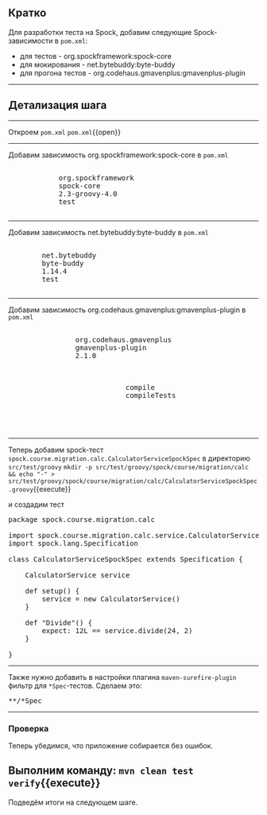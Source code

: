 ## Кратко

Для разработки теста на Spock, добавим следующие Spock-зависимости в `pom.xml`:
* для тестов - org.spockframework:spock-core
* для мокирования - net.bytebuddy:byte-buddy
* для прогона тестов - org.codehaus.gmavenplus:gmavenplus-plugin
____
## Детализация шага
____
Откроем `pom.xml`
    `pom.xml`{{open}}
____
Добавим зависимость org.spockframework:spock-core в `pom.xml`

<pre class="file" data-filename="./pom.xml" data-target="insert" data-marker="<!--d1-->">
<dependency>
            <groupId>org.spockframework</groupId>
            <artifactId>spock-core</artifactId>
            <version>2.3-groovy-4.0</version>
            <scope>test</scope>
        </dependency>
</pre>
____
Добавим зависимость net.bytebuddy:byte-buddy в `pom.xml`

<pre class="file" data-filename="./pom.xml" data-target="insert" data-marker="<!--d2-->">
<dependency> <!-- enables mocking of classes (in addition to interfaces) -->
        <groupId>net.bytebuddy</groupId>
        <artifactId>byte-buddy</artifactId>
        <version>1.14.4</version>
        <scope>test</scope>
    </dependency>
</pre>
____
Добавим зависимость org.codehaus.gmavenplus:gmavenplus-plugin в `pom.xml`

<pre class="file" data-filename="./pom.xml" data-target="insert" data-marker="<!--p1-->">
<plugin>
                <groupId>org.codehaus.gmavenplus</groupId>
                <artifactId>gmavenplus-plugin</artifactId>
                <version>2.1.0</version>
                <executions>
                    <execution>
                        <goals>
                            <goal>compile</goal>
                            <goal>compileTests</goal>
                        </goals>
                    </execution>
                </executions>
            </plugin>
</pre>
---
Теперь добавим spock-тест `spock.course.migration.calc.CalculatorServiceSpockSpec` в директорию `src/test/groovy`
`mkdir -p src/test/groovy/spock/course/migration/calc && echo "-" > src/test/groovy/spock/course/migration/calc/CalculatorServiceSpockSpec.groovy`{{execute}}

и создадим тест

<pre class="file" data-filename="./src/test/groovy/spock/course/migration/calc/CalculatorServiceSpockSpec.groovy" data-target="insert" data-marker="-">
package spock.course.migration.calc

import spock.course.migration.calc.service.CalculatorService
import spock.lang.Specification

class CalculatorServiceSpockSpec extends Specification {

    CalculatorService service

    def setup() {
        service = new CalculatorService()
    }

    def "Divide"() {
        expect: 12L == service.divide(24, 2)
    }

}
</pre>
---
Также нужно добавить в настройки плагина `maven-surefire-plugin` фильтр для `*Spec`-тестов.
Сделаем это:

<pre class="file" data-filename="./pom.xml" data-target="insert" data-marker="<!--filter-->">
<include>**/*Spec</include>
</pre>
---
### Проверка

Теперь убедимся, что приложение собирается без ошибок.

Выполним команду:
`mvn clean test verify`{{execute}}
---
Подведём итоги на следующем шаге.